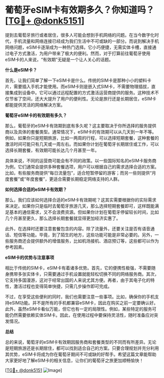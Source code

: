 # 葡萄牙eSIM卡有效期多久？你知道吗？[[TG💪+ @donk5151](https://t.me/s/donk5151)]

提到去葡萄牙旅行或者居住，很多人可能会想到手机网络的问题。在当今数字化时代，手机流量和网络连接已经成为我们生活中不可或缺的一部分。而说到解决手机网络问题，eSIM卡逐渐成为一种热门选择。它小巧便捷，无需实体卡槽，直接通过电子方式激活，为用户带来了极大的便利。然而，对于打算前往葡萄牙使用eSIM卡的人来说，“有效期”无疑是一个让人关心的话题。

**什么是eSIM卡？**

首先，让我们简单了解一下eSIM卡是什么。传统的SIM卡是那种小小的塑料卡片，需要插入手机才能使用。而eSIM卡则是嵌入式SIM卡，不需要物理插拔，直接集成到设备中。它可以通过远程配置的方式激活运营商提供的服务。这种技术不仅节省了空间，还大大提升了用户的便利性。无论是旅行还是长期居住，eSIM卡都能提供灵活的网络解决方案。

**葡萄牙eSIM卡的有效期有多久？**

那么，葡萄牙的eSIM卡有效期到底有多久呢？这主要取决于你所选择的服务提供商以及具体的套餐类型。通常情况下，eSIM卡的有效期可以从几天到一年不等。例如，如果你只是短期旅游，比如一两周的行程，可以选择短期套餐，这种套餐的激活时间可能只有几天或一周左右。而如果你计划在葡萄牙长期居住或工作，可以选择长期套餐，有效期可能长达几个月甚至一年。

具体来说，不同的运营商可能会有不同的政策。以一些国际知名的eSIM卡服务商为例，它们通常会提供多种套餐选项，用户可以根据自己的需求选择合适的方案。比如，有些服务商提供“每日流量包”，适合短暂停留的游客；而另一些则提供“月度套餐”或“年度套餐”，更适合需要长期稳定网络支持的人群。

**如何选择合适的eSIM卡有效期？**

那么，我们应该如何选择合适的eSIM卡有效期呢？这其实需要根据你的实际需求来决定。如果你只是临时去葡萄牙旅游几天，那么选择短期套餐即可，这样既能满足基本的通信需求，又不会浪费资源。但如果你计划在葡萄牙停留较长时间，比如几个月甚至更久，那么选择长期套餐就显得更加经济实惠了。

此外，在选择时还要注意套餐包含的内容。除了流量外，还要关注是否有语音通话、短信等功能。毕竟，到了陌生的地方，这些功能可能是非常必要的。另外，一些服务商还会提供额外的增值服务，比如机场接机、酒店预订等，这些都可以作为参考因素。

**eSIM卡的优势与注意事项**

相比于传统的SIM卡，eSIM卡有着诸多优势。首先，它的便携性极强，不需要随身携带多张实体卡，只需要通过手机设置就能轻松切换不同的网络服务商。其次，它支持多国漫游，这对于经常出国的人来说尤其方便。再者，由于其电子化的特性，激活过程也变得简单快捷，只需几步操作即可完成。

不过，在享受这些便利的同时，我们也需要注意一些事项。比如，确保你的手机支持eSIM功能。并不是所有的手机都兼容eSIM卡，因此在购买之前一定要确认好。此外，虽然eSIM卡看似万能，但它也有一定的局限性。例如，某些特定的服务可能仍然需要依赖实体SIM卡。因此，在使用过程中要保持灵活性，随时准备应对突发情况。

**总结**

总的来说，葡萄牙的eSIM卡有效期因服务商和套餐类型的不同而有所差异。无论是短期旅游还是长期居住，都可以找到适合自己的方案。只要合理规划并充分利用其优势，eSIM卡将成为你在葡萄牙期间不可或缺的好帮手。希望这篇文章能帮助大家更好地了解eSIM卡的相关信息，让你们的葡萄牙之旅更加顺畅愉快！

[[TG💪+ @donk5151](https://t.me/s/donk5151) ![Image](https://i.postimg.cc/rwNCRYN7/Snipaste-2025-04-30-17-27-05.png)]